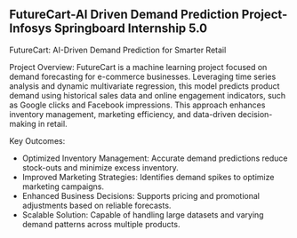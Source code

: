 ## FutureCart-AI Driven Demand Prediction Project-Infosys Springboard Internship 5.0

FutureCart: AI-Driven Demand Prediction for Smarter Retail

Project Overview: FutureCart is a machine learning project focused on demand forecasting for e-commerce businesses. Leveraging time series analysis and dynamic multivariate regression, this model predicts product demand using historical sales data and online engagement indicators, such as Google clicks and Facebook impressions. This approach enhances inventory management, marketing efficiency, and data-driven decision-making in retail.

Key Outcomes:

- Optimized Inventory Management: Accurate demand predictions reduce stock-outs and minimize excess inventory.
- Improved Marketing Strategies: Identifies demand spikes to optimize marketing campaigns.
- Enhanced Business Decisions: Supports pricing and promotional adjustments based on reliable forecasts.
- Scalable Solution: Capable of handling large datasets and varying demand patterns across multiple products.
